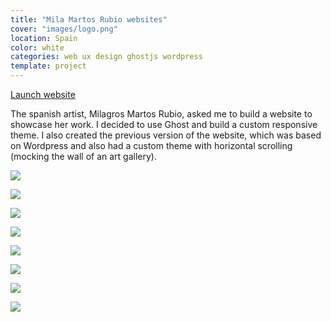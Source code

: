 ```yaml
---
title: "Mila Martos Rubio websites"
cover: "images/logo.png"
location: Spain
color: white
categories: web ux design ghostjs wordpress
template: project
---
```


<p class="align-center">
<a class="btn" role="button" href="http://martosrubio.com" target="_blank">Launch website</a>
</p>

The spanish artist, Milagros Martos Rubio, asked me to build a website to showcase her work. I decided to use Ghost and build a custom responsive theme. I also created the previous version of the website, which was based on Wordpress and also had a custom theme with horizontal scrolling (mocking the wall of an art gallery).

![](/work/martosrubio/images/0.jpg)

![](/work/martosrubio/images/1.jpg)

![](/work/martosrubio/images/2.jpg)

![](/work/martosrubio/images/3.jpg)

![](/work/martosrubio/images/4.jpg)

![](/work/martosrubio/images/5.jpg)

![](/work/martosrubio/images/6.jpg)

![](/work/martosrubio/images/7.jpg)
